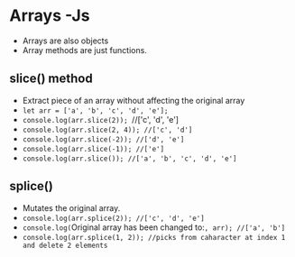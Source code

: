 # Arrays -Js

- Arrays are also objects
- Array methods are just functions.

## slice() method

- Extract piece of an array without affecting the original array
- `let arr = ['a', 'b', 'c', 'd', 'e'];`
- `console.log(arr.slice(2)); `//['c', 'd', 'e']
- `console.log(arr.slice(2, 4)); //['c', 'd']`
- `console.log(arr.slice(-2)); //['d', 'e']`
- `console.log(arr.slice(-1)); //['e']`
- `console.log(arr.slice()); //['a', 'b', 'c', 'd', 'e']`

## splice()

- Mutates the original array.
- `console.log(arr.splice(2)); //['c', 'd', 'e']`
- `console.log(`Original array has been changed to:`, arr); //['a', 'b']`
- `console.log(arr.splice(1, 2)); //picks from caharacter at index 1 and delete 2 elements`
